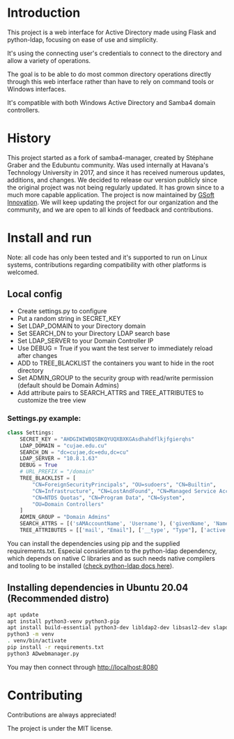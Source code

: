 # Introduction
This project is a web interface for Active Directory made using Flask and
python-ldap, focusing on ease of use and simplicity.

It's using the connecting user's credentials to connect to the
directory and allow a variety of operations.

The goal is to be able to do most common directory operations directly
through this web interface rather than have to rely on command tools or
Windows interfaces.

It's compatible with both Windows Active Directory and Samba4 domain controllers.

# History
This project started as a fork of samba4-manager, created by Stéphane Graber
and the Edubuntu community.
Was used internally at Havana's Technology University in 2017, and since it has 
received numerous updates, additions, and changes.
We decided to release our version publicly since the original project was not being
regularly updated. It has grown since to a much more capable application.
The project is now maintained by [GSoft Innovation](https://www.gsoftinnovation.com/en/).
We will keep updating the project for our organization and the community,
and we are open to all kinds of feedback and contributions.

# Install and run

Note: all code has only been tested and it's supported to run on Linux systems, contributions
regarding compatibility with other platforms is welcomed. 

## Local config

 * Create settings.py to configure
 * Put a random string in SECRET\_KEY
 * Set LDAP\_DOMAIN to your Directory domain
 * Set SEARCH\_DN to your Directory LDAP search base
 * Set LDAP\_SERVER to your Domain Controller IP
 * Use DEBUG = True if you want the test server to immediately reload after changes
 * ADD to TREE\_BLACKLIST the containers you want to hide in the root directory
 * Set ADMIN\_GROUP to the security group with read/write permission (default should be Domain Admins)
 * Add attribute pairs to SEARCH\_ATTRS and TREE\_ATTRIBUTES to customize the tree view

### Settings.py example:

```python
class Settings:
    SECRET_KEY = "AHDGIWIWBQSBKQYUQXBXKGAsdhahdflkjfgierqhs"
    LDAP_DOMAIN = "cujae.edu.cu"
    SEARCH_DN = "dc=cujae,dc=edu,dc=cu"
    LDAP_SERVER = "10.8.1.63"
    DEBUG = True
    # URL_PREFIX = "/domain"
    TREE_BLACKLIST = [
        "CN=ForeignSecurityPrincipals", "OU=sudoers", "CN=Builtin",
        "CN=Infrastructure", "CN=LostAndFound", "CN=Managed Service Accounts",
        "CN=NTDS Quotas", "CN=Program Data", "CN=System",
        "OU=Domain Controllers"
    ]
    ADMIN_GROUP = "Domain Admins"
    SEARCH_ATTRS = [('sAMAccountName', 'Username'), ('givenName', 'Name')]
    TREE_ATTRIBUTES = [['mail', "Email"], ['__type', "Type"], ['active', "Status"]]
```

You can install the dependencies using pip and the supplied requirements.txt. Especial 
consideration to the python-ldap dependency, which depends on native C libraries and as such needs
native compilers and tooling to be installed ([check python-ldap docs here](https://www.python-ldap.org/en/python-ldap-3.4.0/installing.html#build-prerequisites)).

## Installing dependencies in Ubuntu 20.04 (Recommended distro)

```sh
apt update
apt install python3-venv python3-pip
apt install build-essential python3-dev libldap2-dev libsasl2-dev slapd ldap-utils tox lcov valgrind
python3 -m venv
. venv/bin/activate
pip install -r requirements.txt
python3 ADwebmanager.py
```

You may then connect through [http://localhost:8080](http://localhost:8080)

# Contributing
Contributions are always appreciated!

The project is under the MIT license.
